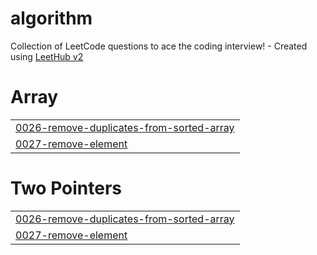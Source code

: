 # algorithm
Collection of LeetCode questions to ace the coding interview! - Created using [LeetHub v2](https://github.com/arunbhardwaj/LeetHub-2.0)


# Array
|  |
| ------- |
| [0026-remove-duplicates-from-sorted-array](https://github.com/yeahjinjeong/algorithm/tree/master/0026-remove-duplicates-from-sorted-array) |
| [0027-remove-element](https://github.com/yeahjinjeong/algorithm/tree/master/0027-remove-element) |
# Two Pointers
|  |
| ------- |
| [0026-remove-duplicates-from-sorted-array](https://github.com/yeahjinjeong/algorithm/tree/master/0026-remove-duplicates-from-sorted-array) |
| [0027-remove-element](https://github.com/yeahjinjeong/algorithm/tree/master/0027-remove-element) |